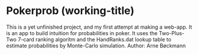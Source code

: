 # Pokerprob (working-title)
This is a yet unfinished project, and my first attempt at making a web-app.
It is an app to build intuition for probabilities in poker.
It uses the Two-Plus-Two 7-card ranking algoritm and the HandRanks.dat lookup table to estimate probabilities by Monte-Carlo simulation.
Author: Arne Bøckmann
